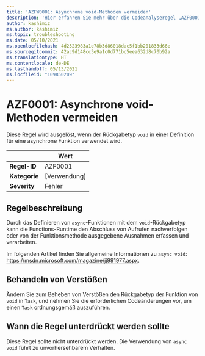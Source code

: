 ```yaml
---
title: 'AZFW0001: Asynchrone void-Methoden vermeiden'
description: 'Hier erfahren Sie mehr über die Codeanalyseregel „AZF0001: Avoid async void“ (AZF0001: Asynchrone void-Methoden vermeiden).'
author: kashimiz
ms.author: kashimiz
ms.topic: troubleshooting
ms.date: 05/10/2021
ms.openlocfilehash: 4d2523983a1e78b3d86018dac5f1bb201833d66e
ms.sourcegitcommit: 42ac9d148cc3e9a1c0d771bc5eea632d8c70b92a
ms.translationtype: HT
ms.contentlocale: de-DE
ms.lasthandoff: 05/13/2021
ms.locfileid: "109850209"
---
```

# <a name="azf0001-avoid-async-void"></a>AZF0001: Asynchrone void-Methoden vermeiden

Diese Regel wird ausgelöst, wenn der Rückgabetyp `void` in einer Definition für eine asynchrone Funktion verwendet wird.

| | Wert |
|-|-|
| **Regel-ID** |AZF0001|
| **Kategorie** |[Verwendung]|
| **Severity** |Fehler|

## <a name="rule-description"></a>Regelbeschreibung

Durch das Definieren von `async`-Funktionen mit dem `void`-Rückgabetyp kann die Functions-Runtime den Abschluss von Aufrufen nachverfolgen oder von der Funktionsmethode ausgegebene Ausnahmen erfassen und verarbeiten.

Im folgenden Artikel finden Sie allgemeine Informationen zu `async void`: https://msdn.microsoft.com/magazine/jj991977.aspx.

## <a name="how-to-fix-violations"></a>Behandeln von Verstößen

Ändern Sie zum Beheben von Verstößen den Rückgabetyp der Funktion von `void` in `Task`, und nehmen Sie die erforderlichen Codeänderungen vor, um einen `Task` ordnungsgemäß auszuführen.

## <a name="when-to-suppress-the-rule"></a>Wann die Regel unterdrückt werden sollte

Diese Regel sollte nicht unterdrückt werden. Die Verwendung von `async void` führt zu unvorhersehbarem Verhalten.
